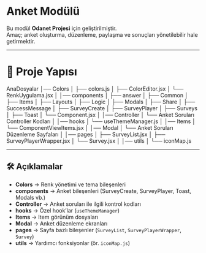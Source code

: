 #  Anket Modülü

Bu modül **Odanet Projesi** için geliştirilmiştir.  
Amaç; anket oluşturma, düzenleme, paylaşma ve sonuçları yönetilebilir hale getirmektir.  

---

# 📂 Proje Yapısı

AnaDosyalar
│── Colors
│ ├── colors.js
│ ├── ColorEditor.jsx
│ └── RenkUygulama.jsx
│
│── components
│ ├── answer
│ ├── Common
│ ├── Items
│ ├── Layouts
│ ├── Logic
│ ├── Modals
│ ├── Share
│ ├── SuccessMessage
│ ├── SurveyCreate
│ ├── SurveyPlayer
│ ├── Surveys
│ ├── Toast
│ └── Component.jsx
│
│── Controller
│ └── Anket Soruları Controller Kodları
│
│── hooks
│ └── useThemeManager.js
│
│── Items
│ └── ComponentViewItems.jsx
│
│── Modal
│ └── Anket Soruları Düzenleme Sayfaları
│
│── pages
│ ├── SurveyList.jsx
│ ├── SurveyPlayerWrapper.jsx
│ └── Survey.jsx
│
│── utils
│ └── iconMap.js

---

## 🛠️ Açıklamalar

- **Colors** → Renk yönetimi ve tema bileşenleri  
- **components** → Anket bileşenleri (SurveyCreate, SurveyPlayer, Toast, Modals vb.)  
- **Controller** → Anket soruları ile ilgili kontrol kodları  
- **hooks** → Özel hook’lar (`useThemeManager`)  
- **Items** → Item görünüm dosyaları  
- **Modal** → Anket düzenleme ekranları  
- **pages** → Sayfa bazlı bileşenler (`SurveyList`, `SurveyPlayerWrapper`, `Survey`)  
- **utils** → Yardımcı fonksiyonlar (ör. `iconMap.js`)  





